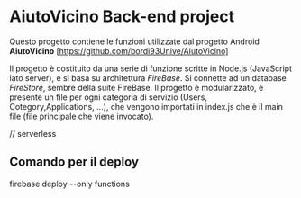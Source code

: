 
# AiutoVicino Back-end project

Questo progetto contiene le funzioni utilizzate dal progetto Android **AiutoVicino** [https://github.com/bordi93Unive/AiutoVicino]

Il progetto è costituito da una serie di funzione scritte in Node.js (JavaScript lato server), e si basa su architettura *FireBase*.
Si connette ad un database *FireStore*, sembre della suite FireBase.
Il progetto è modularizzato, è presente un file per ogni categoria di servizio (Users, Cotegory,Applications, ...), che vengono importati in index.js che è il main file (file principale che viene invocato).


// serverless

## Comando per il deploy

firebase deploy --only functions